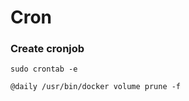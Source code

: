 # Cron

### Create cronjob

```
sudo crontab -e
```

```
@daily /usr/bin/docker volume prune -f
```
